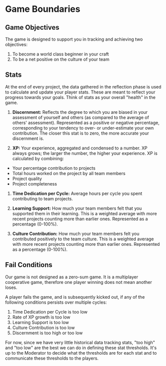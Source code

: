 # Game Boundaries

## Game Objectives

The game is designed to support you in tracking and achieving two objectives:

1. To become a world class beginner in your craft
1. To be a net positive on the culture of your team

## Stats

At the end of every project, the data gathered in the reflection phase is used to calculate and update your player stats. These are meant to reflect your progress towards your goals. Think of stats as your overall "health" in the game.

1. **Discernment:** Reflects the degree to which you are biased in your assessment of yourself and others (as compared to the average of others' assessment). Represented as a positive or negative percentage, corresponding to your tendency to over- or under-estimate your own contribution. The closer this stat is to zero, the more accurate your discernment is.

1. **XP:** Your experience, aggregated and condensed to a number. XP always grows; the larger the number, the higher your experience. XP is calculated by combining:
  - Your percentage contribution to projects
  - Total hours worked on the project by all team members
  - Project quality
  - Project completeness

1. **Time Dedication per Cycle:** Average hours per cycle you spent contributing to team projects.

1. **Learning Support:** How much your team members felt that you supported them in their learning. This is a weighted average with more recent projects counting more than earlier ones. Represented as a percentage (0-100%).

1. **Culture Contribution:** How much your team members felt you contributed positively to the team culture. This is a weighted average with more recent projects counting more than earlier ones. Represented as a percentage (0-100%).

## Fail Conditions

Our game is not designed as a zero-sum game. It is a multiplayer cooperative game, therefore one player winning does not mean another loses.

A player fails the game, and is subsequently kicked out, if any of the following conditions persists over multiple cycles:

1. Time Dedication per Cycle is too low
1. Rate of XP growth is too low
1. Learning Support is too low
1. Culture Contribution is too low
1. Discernment is too high or too low

For now, since we have very little historical data tracking stats, "too high" and "too low" are the best we can do in defining these stat thresholds. It's up to the Moderator to decide what the thresholds are for each stat and to communicate these thresholds to the players.
